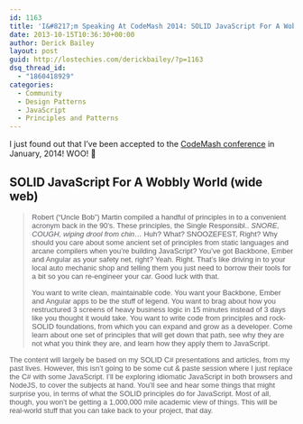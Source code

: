 ```yaml
---
id: 1163
title: 'I&#8217;m Speaking At CodeMash 2014: SOLID JavaScript For A Wobbly World (wide web)'
date: 2013-10-15T10:36:30+00:00
author: Derick Bailey
layout: post
guid: http://lostechies.com/derickbailey/?p=1163
dsq_thread_id:
  - "1860418929"
categories:
  - Community
  - Design Patterns
  - JavaScript
  - Principles and Patterns
---
```

I just found out that I&#8217;ve been accepted to the [CodeMash conference](http://codemash.org) in January, 2014! WOO! 🙂

## SOLID JavaScript For A Wobbly World (wide web)

> <span style="color: #58595f;font-family: arial, verdana, geneva, lucida, sans-serif;font-size: 13px;text-align: left">Robert (&#8220;Uncle Bob&#8221;) Martin compiled a handful of principles in to a convenient acronym back in the 90&#8217;s. These principles, the Single Responsibl.. *SNORE, COUGH, wiping drool from chin*&#8230; Huh? What? SNOOZEFEST, Right? Why should you care about some ancient set of principles from static languages and arcane compilers when you&#8217;re building JavaScript? You&#8217;ve got Backbone, Ember and Angular as your safety net, right? Yeah. Right. That&#8217;s like driving in to your local auto mechanic shop and telling them you just need to borrow their tools for a bit so you can re-engineer your car. Good luck with that.</span>
> 
> <span style="color: #58595f;font-family: arial, verdana, geneva, lucida, sans-serif;font-size: 13px;text-align: left">You want to write clean, maintainable code. You want your Backbone, Ember and Angular apps to be the stuff of legend. You want to brag about how you restructured 3 screens of heavy business logic in 15 minutes instead of 3 days like you thought it would take. You want to write code from principles and rock-SOLID foundations, from which you can expand and grow as a developer. Come learn about one set of principles that will get down that path, see why they are not what you think they are, and learn how they apply them to JavaScript.</span>

<span style="color: #58595f;font-family: arial, verdana, geneva, lucida, sans-serif;font-size: 13px;text-align: left">The content will largely be based on my SOLID C# presentations and articles, from my past lives. However, this isn&#8217;t going to be some cut & paste session where I just replace the C# with some JavaScript. I&#8217;ll be exploring idiomatic JavaScript in both browsers and NodeJS, to cover the subjects at hand. You&#8217;ll see and hear some things that might surprise you, in terms of what the SOLID principles do for JavaScript. Most of all, though, you won&#8217;t be getting a 1,000,000 mile academic view of things. This will be real-world stuff that you can take back to your project, that day.</span>

<span style="color: #58595f;font-family: arial, verdana, geneva, lucida, sans-serif;font-size: 13px;text-align: left"><br /></span>

<span style="color: #58595f;font-family: arial, verdana, geneva, lucida, sans-serif;font-size: 13px;text-align: left"><br /></span>